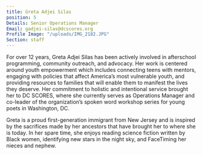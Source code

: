 ```yaml
---
title: Greta Adjei Silas
position: 5
Details: Senior Operations Manager
Email: gadjei-silas@dcscores.org
Profile Image: "/uploads/IMG_2182.JPG"
Section: staff
---
```


For over 12 years, Greta Adjei Silas has been actively involved in afterschool programming, community outreach, and advocacy. Her work is centered around youth empowerment which includes connecting teens with mentors, engaging with policies that affect America’s most vulnerable youth, and providing resources to families that will enable them to manifest the lives they deserve. Her commitment to holistic and intentional service brought her to DC SCORES, where she currently serves as Operations Manager and co-leader of the organization’s spoken word workshop series for young poets in Washington, DC.

Greta is a proud first-generation immigrant from New Jersey and is inspired by the sacrifices made by her ancestors that have brought her to where she is today. In her spare time, she enjoys reading science fiction written by Black women, identifying new stars in the night sky, and FaceTiming her nieces and nephew.
